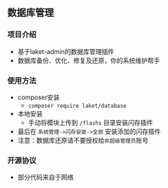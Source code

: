 ## 数据库管理


### 项目介绍

*  基于laket-admin的数据库管理插件
*  数据库备份、优化、修复及还原，你的系统维护帮手


### 使用方法 

*  composer安装
    * `composer require laket/database`
*  本地安装
    *  手动将模块上传到 `/flashs` 目录安装闪存插件
*  最后在 `系统管理->闪存安装->全部` 安装添加的闪存插件
*  注意：数据库还原请不要授权给`非超级管理员`账号


### 开源协议

*  部分代码来自于网络
